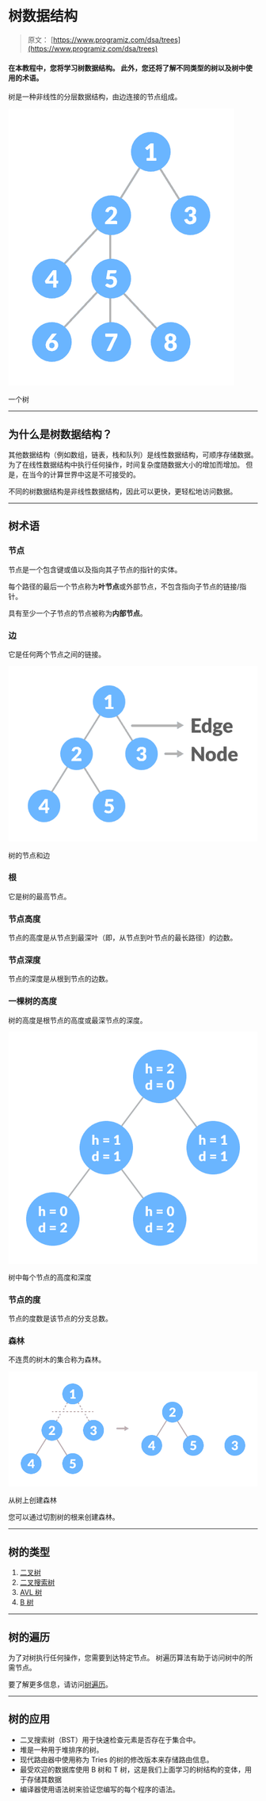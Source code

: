 # 树数据结构

> 原文： [https://www.programiz.com/dsa/trees](https://www.programiz.com/dsa/trees)

#### 在本教程中，您将学习树数据结构。 此外，您还将了解不同类型的树以及树中使用的术语。

树是一种非线性的分层数据结构，由边连接的节点组成。

![tree in data structure](img/624888bed1cba06add8d3060d14d829d.png "tree")

一个树



* * *

## 为什么是树数据结构？

其他数据结构（例如数组，链表，栈和队列）是线性数据结构，可顺序存储数据。 为了在线性数据结构中执行任何操作，时间复杂度随数据大小的增加而增加。 但是，在当今的计算世界中这是不可接受的。

不同的树数据结构是非线性数据结构，因此可以更快，更轻松地访问数据。

* * *

## 树术语

### 节点

节点是一个包含键或值以及指向其子节点的指针的实体。

每个路径的最后一个节点称为**叶节点**或外部节点，不包含指向子节点的链接/指针。

具有至少一个子节点的节点被称为**内部节点**。

### 边

它是任何两个节点之间的链接。

![Nodes and edges of a tree](img/b3afbaf84df4ccec262cc8d2d9cb7d0b.png "Nodes and edges of a tree")

树的节点和边



### 根

它是树的最高节点。

### 节点高度

节点的高度是从节点到最深叶（即，从节点到叶节点的最长路径）的边数。

### 节点深度

节点的深度是从根到节点的边数。

### 一棵树的高度

树的高度是根节点的高度或最深节点的深度。

![Height and depth of each node in a tree](img/b3ace53fa0a1861e5852f5f6ddbfedae.png "Tree showing height and depth at each node")

树中每个节点的高度和深度



### 节点的度

节点的度数是该节点的分支总数。

### 森林

不连贯的树木的集合称为森林。

![Forest in data structure](img/7d939102fb7c6672cfcd8aea36f881cb.png "Forest")

从树上创建森林



您可以通过切割树的根来创建森林。

* * *

## 树的类型

1.  [二叉树](http://www.programiz.com/dsa/binary-tree)
2.  [二叉搜索树](https://www.programiz.com/dsa/binary-search-tree)
3.  [AVL 树](https://www.programiz.com/dsa/avl-tree)
4.  [B 树](http://programiz.com/dsa/b-tree)

* * *

## 树的遍历

为了对树执行任何操作，您需要到达特定节点。 树遍历算法有助于访问树中的所需节点。

要了解更多信息，请访问[树遍历](https://www.programiz.com/dsa/tree-traversal)。

* * *

## 树的应用

*   二叉搜索树（BST）用于快速检查元素是否存在于集合中。
*   堆是一种用于堆排序的树。
*   现代路由器中使用称为 Tries 的树的修改版本来存储路由信息。
*   最受欢迎的数据库使用 B 树和 T 树，这是我们上面学习的树结构的变体，用于存储其数据
*   编译器使用语法树来验证您编写的每个程序的语法。
